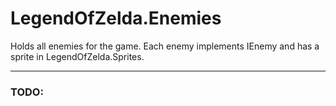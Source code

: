 # LegendOfZelda.Enemies
Holds all enemies for the game. Each enemy implements IEnemy and has a sprite in LegendOfZelda.Sprites.

---
### TODO: 